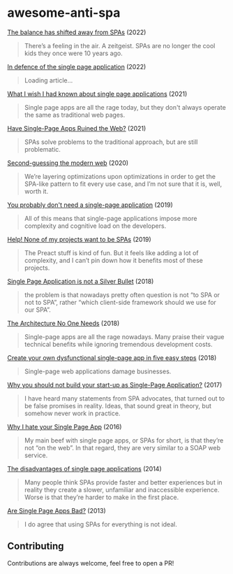 # awesome-anti-spa

[The balance has shifted away from SPAs](https://nolanlawson.com/2022/05/21/the-balance-has-shifted-away-from-spas/) (2022) <br>
  > There’s a feeling in the air. A zeitgeist. SPAs are no longer the cool kids they once were 10 years ago.

[In defence of the single page application](https://williamkennedy.ninja/javascript/2022/05/03/in-defence-of-the-single-page-application/) (2022) <br>
  > Loading article...

[What I wish I had known about single page applications](https://stackoverflow.blog/2021/12/28/what-i-wish-i-had-known-about-single-page-applications/) (2021) <br>
  > Single page apps are all the rage today, but they don't always operate the same as traditional web pages.

[Have Single-Page Apps Ruined the Web?](https://www.youtube.com/watch?v=860d8usGC0o) (2021)
  > SPAs solve problems to the traditional approach, but are still problematic.

[Second-guessing the modern web](https://macwright.com/2020/05/10/spa-fatigue.html) (2020)
  > We’re layering optimizations upon optimizations in order to get the SPA-like pattern to fit every use case, and I’m not sure that it is, well, worth it.

[You probably don't need a single-page application](https://plausible.io/blog/you-probably-dont-need-a-single-page-app) (2019)
  > All of this means that single-page applications impose more complexity and cognitive load on the developers.

[Help! None of my projects want to be SPAs](https://web.archive.org/web/20190211133112/https://whatisjasongoldstein.com/writing/help-none-of-my-projects-want-to-be-spas/) (2019)
  > The Preact stuff is kind of fun. But it feels like adding a lot of complexity, and I can’t pin down how it benefits most of these projects.

[Single Page Application is not a Silver Bullet](https://blog.bloomca.me/2018/02/04/spa-is-not-silver-bullet.html) (2018)
  > the problem is that nowadays pretty often question is not “to SPA or not to SPA”, rather “which client-side framework should we use for our SPA”.

[The Architecture No One Needs](https://www.gregnavis.com/articles/the-architecture-no-one-needs.html) (2018)
  > Single-page apps are all the rage nowadays. Many praise their vague technical benefits while ignoring tremendous development costs.

[Create your own dysfunctional single-page app in five easy steps](https://tinnedfruit.com/writing/create-your-own-dysfunctional-single-page-app.html) (2018)
  > Single-page web applications damage businesses.

[Why you should not build your start-up as Single-Page Application?](https://www.amberbit.com/blog/2017/9/20/why-you-should-not-build-your-startup-as-spa/) (2017)
  > I have heard many statements from SPA advocates, that turned out to be false promises in reality. Ideas, that sound great in theory, but somehow never work in practice.

[Why I hate your Single Page App](https://www.freecodecamp.org/news/why-i-hate-your-single-page-app-f08bb4ff9134) (2016)
  > My main beef with single page apps, or SPAs for short, is that they’re not “on the web”. In that regard, they are very similar to a SOAP web service.

[The disadvantages of single page applications](https://adamsilver.io/blog/the-disadvantages-of-single-page-applications/) (2014)
  > Many people think SPAs provide faster and better experiences but in reality they create a slower, unfamiliar and inaccessible experience. Worse is that they’re harder to make in the first place.

[Are Single Page Apps Bad?](http://tatiyants.com/are-single-page-apps-bad/) (2013)
  > I do agree that using SPAs for everything is not ideal.

## Contributing

Contributions are always welcome, feel free to open a PR!
